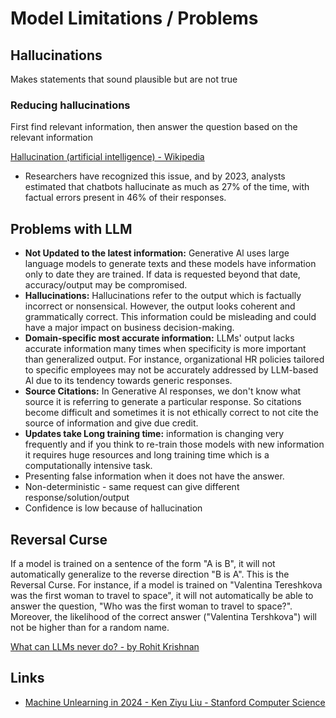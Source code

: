 # Model Limitations / Problems

## Hallucinations

Makes statements that sound plausible but are not true

### Reducing hallucinations

First find relevant information, then answer the question based on the relevant information

[Hallucination (artificial intelligence) - Wikipedia](https://en.wikipedia.org/wiki/Hallucination_(artificial_intelligence))

- Researchers have recognized this issue, and by 2023, analysts estimated that chatbots hallucinate as much as 27% of the time, with factual errors present in 46% of their responses.

## Problems with LLM

- **Not Updated to the latest information:** Generative Al uses large language models to generate texts and these models have information only to date they are trained. If data is requested beyond that date, accuracy/output may be compromised.
- **Hallucinations:** Hallucinations refer to the output which is factually incorrect or nonsensical. However, the output looks coherent and grammatically correct. This information could be misleading and could have a major impact on business decision-making.
- **Domain-specific most accurate information:** LLMs' output lacks accurate information many times when specificity is more important than generalized output. For instance, organizational HR policies tailored to specific employees may not be accurately addressed by LLM-based Al due to its tendency towards generic responses.
- **Source Citations:** In Generative Al responses, we don't know what source it is referring to generate a particular response. So citations become difficult and sometimes it is not ethically correct to not cite the source of information and give due credit.
- **Updates take Long training time:** information is changing very frequently and if you think to re-train those models with new information it requires huge resources and long training time which is a computationally intensive task.
- Presenting false information when it does not have the answer.
- Non-deterministic - same request can give different response/solution/output
- Confidence is low because of hallucination

## Reversal Curse

If a model is trained on a sentence of the form "A is B", it will not automatically generalize to the reverse direction "B is A". This is the Reversal Curse. For instance, if a model is trained on "Valentina Tereshkova was the first woman to travel to space", it will not automatically be able to answer the question, "Who was the first woman to travel to space?". Moreover, the likelihood of the correct answer ("Valentina Tershkova") will not be higher than for a random name.

[What can LLMs never do? - by Rohit Krishnan](https://www.strangeloopcanon.com/p/what-can-llms-never-do)

## Links

- [Machine Unlearning in 2024 - Ken Ziyu Liu - Stanford Computer Science](https://ai.stanford.edu/~kzliu/blog/unlearning)
